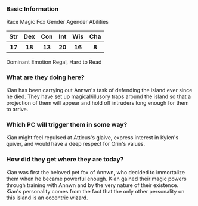 ### Basic Information
Race
	Magic Fox
Gender
	Agender
Abilities
	<table>
	<tr>
		<th>Str</th>
		<th>Dex</th>
		<th>Con</th>
		<th>Int</th>
		<th>Wis</th>
		<th>Cha</th>
	</tr>
	<tr>
		<tr>
		<th>17</th>
		<th>18</th>
		<th>13</th>
		<th>20</th>
		<th>16</th>
		<th>8</th>
	</tr>
	</table>
Dominant Emotion
	Regal, Hard to Read

### What are they doing here?

Kian has been carrying out Annwn's task of defending the island ever since he died. They have set up magical/illusory traps around the island so that a projection of them will appear and hold off intruders long enough for them to arrive.
### Which PC will trigger them in some way?

Kian might feel repulsed at Atticus's glaive, express interest in Kylen's quiver, and would have a deep respect for Orin's values.
### How did they get where they are today?

Kian was first the beloved pet fox of Annwn, who decided to immortalize them when he became powerful enough. Kian gained their magic powers through training with Annwn and by the very nature of their existence. Kian's personality comes from the fact that the only other personality on this island is an eccentric wizard.